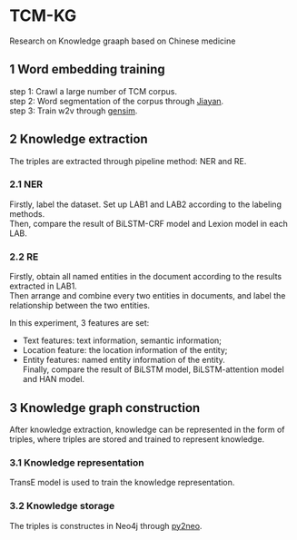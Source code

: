 # TCM-KG
Research on Knowledge graaph based on Chinese medicine

## 1 Word embedding training
step 1: Crawl a large number of TCM corpus.      
step 2: Word segmentation of the corpus through [Jiayan](https://github.com/jiaeyan/Jiayan).     
step 3: Train w2v through [gensim](https://github.com/RaRe-Technologies/gensim).      


## 2 Knowledge extraction     
The triples are extracted through pipeline method: NER and RE.      
### 2.1 NER    
Firstly, label the dataset. Set up LAB1 and LAB2 according to the labeling methods.     
Then, compare the result of BiLSTM-CRF model and Lexion model in each LAB.         

### 2.2 RE       
Firstly, obtain all named entities in the document according to the results extracted in LAB1.      
Then arrange and combine every two entities in documents, and  label the relationship between the two entities.    

In this experiment, 3 features are set:    
* Text features: text information, semantic information;    
* Location feature: the location information of the entity;    
* Entity features: named entity information of the entity.    
Finally, compare the result of BiLSTM model, BiLSTM-attention model and HAN model.     


## 3 Knowledge graph construction
After knowledge extraction, knowledge can be represented in the form of triples, where triples are stored and trained to represent knowledge.
### 3.1 Knowledge representation
TransE model is used to train the knowledge representation.

### 3.2  Knowledge storage
The triples is constructes in Neo4j through [py2neo](https://github.com/py2neo-org/py2neo).
